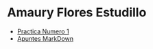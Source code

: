 # Amaury Flores Estudillo

- [Practica Numero 1](./practica-1.md)
- [Apuntes MarkDown](./MarkDown.md)